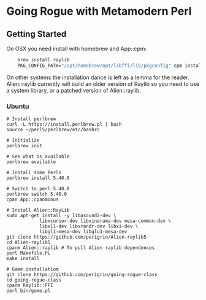# Going Rogue with Metamodern Perl

## Getting Started

On OSX you need install with homebrew and App::cpm:

```perl
    brew install raylib
    PKG_CONFIG_PATH="/opt/homebrew/opt/libffi/lib/pkgconfig" cpm install
```

On other systems the installation dance is left as a lemma for the reader.
Alien::raylib currently will build an older version of Raylib so you need to
use a system library, or a patched version of Alien::raylib.

### Ubuntu
```
# Install perlbrew
curl -L https://install.perlbrew.pl | bash
source ~/perl5/perlbrew/etc/bashrc
 
# Initialize
perlbrew init
 
# See what is available
perlbrew available
 
# Install some Perls
perlbrew install 5.40.0

# Switch to perl 5.40.0
perlbrew switch 5.40.0
cpan App::cpanminus

# Install Alien::RayLib
sudo apt-get install -y libasound2-dev \
            libxcursor-dev libxinerama-dev mesa-common-dev \
            libx11-dev libxrandr-dev libxi-dev \
            libgl1-mesa-dev libglu1-mesa-dev
git clone https://github.com/perigrin/Alien-raylib5
cd Alien-raylib5
cpanm Alien::raylib # To pull Alien raylib dependences
perl Makefile.PL
make install

# Game installatiom
git clone https://github.com/perigrin/going-rogue-class
cd going-rogue-class
cpanm Raylib::FFI
perl bin/game.pl
```

